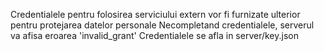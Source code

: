 Credentialele pentru folosirea serviciului extern vor fi furnizate ulterior pentru protejarea datelor personale
Necompletand credentialele, serverul va afisa eroarea 'invalid_grant'
Credentialele se afla in server/key.json

